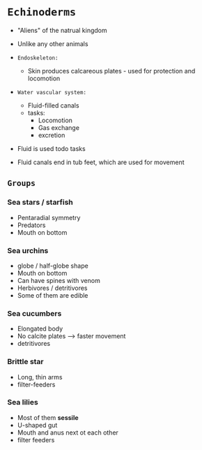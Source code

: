 # `Echinoderms`
- "Aliens" of the natrual kingdom
- Unlike any other animals

- `Endoskeleton:`
  - Skin produces calcareous plates - used for protection and locomotion

- `Water vascular system:`
  - Fluid-filled canals
  - tasks:
    - Locomotion
    - Gas exchange
    - excretion
- Fluid is used todo tasks
- Fluid canals end in tub feet, which are used for movement

## `Groups`
### Sea stars / starfish
  - Pentaradial symmetry
  - Predators
  - Mouth on bottom

### Sea urchins
- globe / half-globe shape
- Mouth on bottom
- Can have spines with venom
- Herbivores / detritivores
- Some of them are edible

### Sea cucumbers
- Elongated body
- No calcite plates --> faster movement
- detritivores

### Brittle star
- Long, thin arms
- filter-feeders

### Sea lilies
- Most of them **sessile**
- U-shaped gut
- Mouth and anus next ot each other
- filter feeders